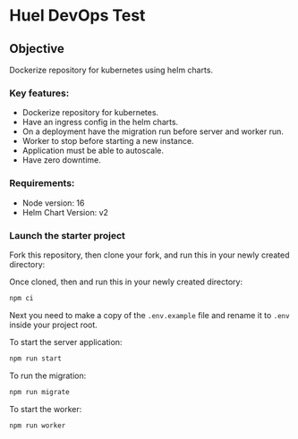 # Huel DevOps Test

## Objective

Dockerize repository for kubernetes using helm charts.

### Key features:
* Dockerize repository for kubernetes.
* Have an ingress config in the helm charts.
* On a deployment have the migration run before server and worker run.
* Worker to stop before starting a new instance.
* Application must be able to autoscale.
* Have zero downtime.

### Requirements:

* Node version: 16
* Helm Chart Version: v2

### Launch the starter project

Fork this repository, then clone your fork, and run this in your newly created directory:

Once cloned, then and run this in your newly created directory:

``` bash
npm ci
```

Next you need to make a copy of the `.env.example` file and rename it to `.env` inside your project root.

To start the server application:

```bash
npm run start
```

To run the migration:

```bash
npm run migrate
```

To start the worker:

```bash
npm run worker
```